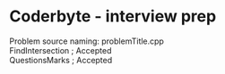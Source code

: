 # Coderbyte - interview prep
Problem source naming: problemTitle.cpp  
FindIntersection ; Accepted  
QuestionsMarks ; Accepted  
